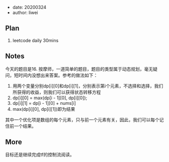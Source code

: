 - date: 20200324 
- author: liwei

## Plan

1. leetcode daily 30mins

## Notes

今天的题目是16. 按摩师，一道简单的题目，题目的类型属于动态规划，毫无疑问，短时间内没想出来答案。参考的做法如下：

1. 用两个变量分别dp[i][0]和dp[i][1]，分别表示第i个元素，不选择和选择，我们所获得的收益，则我们可以获得状态转移方程
2. dp[i][0] = max(dp[i - 1][0], dp[i][0]);
3. dp[i][1] = dp[i - 1][0] + nums[i]
4. max(dp[i][0], dp[i][1])即为结果

其中一个优化项是数组的每个元素，只与前一个元素有关，因此，我们可以每个记住前一个结果。

## More

目标还是继续完成tf的控制流阅读。
